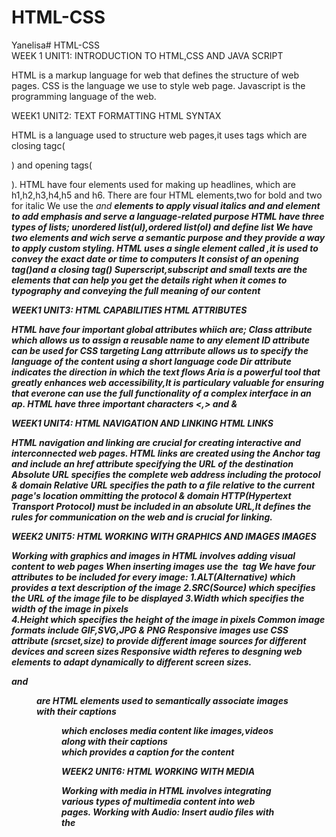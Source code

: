 # HTML-CSS
Yanelisa# HTML-CSS   
WEEK 1
UNIT1: INTRODUCTION TO HTML,CSS AND JAVA SCRIPT

HTML is a markup language for web that defines the structure of web pages.
CSS is the language we use to style web page.
Javascript is  the programming language of the web.

WEEK1 
UNIT2: TEXT FORMATTING
HTML SYNTAX


HTML is a language used to structure web pages,it uses tags which are closing tagc(<p>) and opening tags(</p>).
HTML have four elements used for making up headlines, which are h1,h2,h3,h4,h5 and h6.
There are four HTML elements,two for bold and two for italic
We use the <i> and <b> elements to apply visual italics and <em> and <strong> element to add emphasis and serve a language-related purpose
HTML have three types of lists; unordered list(ul),ordered list(ol) and define list
We have two elements <cite> and <block quotes> wich serve a semantic purpose and they provide a way to apply custom styling.
HTML uses a single element called  <time>,it is used to convey the exact date or time to computers
It consist of an opening tag(<time>)and a closing tag(</time>)
Superscript,subscript and small texts are the elements that can help you get the details right when it comes to typography and conveying the full meaning of our content

WEEK1 
UNIT3: HTML CAPABILITIES
HTML ATTRIBUTES

HTML have four important global attributes whiich are;
Class attribute which allows us to assign a reusable name to any element 
ID attribute can be used for CSS targeting
Lang attrribute allows us to specify the language of the content using a short language code
Dir attribute indicates the direction in which the text flows
Aria is a powerful tool that greatly enhances web accessibility,It is particulary valuable for ensuring that everone can use the full functionality of a complex interface in an ap.
HTML have three important characters <,> and &

WEEK1
UNIT4: HTML NAVIGATION AND LINKING
HTML LINKS

HTML navigation and linking are crucial for creating interactive and interconnected web pages.
HTML links are created using the Anchor<a> tag and include an href attribute specifying the URL of the destination
Absolute URL specifies the complete web address including the protocol & domain
Relative URL specifies the path to a file relative to the current page's location ommitting the protocol & domain
HTTP(Hypertext Transport Protocol) must be included in an absolute URL,It defines the rules for communication on the web and is crucial for linking.

WEEK2 
UNIT5: HTML WORKING WITH GRAPHICS AND IMAGES
IMAGES

Working with graphics and images in HTML involves adding visual content to web pages
When inserting images use the <img> tag 
We have four attributes to be included for every image:
1.ALT(Alternative) which provides a text description of the image
2.SRC(Source) which specifies the URL of the image file to be displayed
3.Width which specifies the width of the image in pixels      
4.Height which specifies the height of the image in pixels
Common image formats include GIF,SVG,JPG & PNG
Responsive images use CSS attribute (srcset,size) to provide different image sources for different devices and screen sizes
Responsive width referes to desgning web elements to adapt dynamically to different screen sizes.
<figcaption> and <figure> are HTML elements used to semantically associate images with their captions
<figure> which encloses media content like images,videos along with their captions
<figcaption> which provides a caption for the content

WEEK2
UNIT6: HTML WORKING WITH MEDIA

Working with media in HTML involves integrating various types of multimedia content into web pages.
Working with Audio: Insert audio files with the <audio> tag. Specify audio sources (src attribute) and optional attributes like controls for playback control.
Working with Video: Embed videos using the <video> tag. Provide video sources (src attribute) and optional attributes like controls for playback control.
Working with Captions and Subtitles: Include captions for accessibility using <track> element. Provide alternative text or transcripts for audio content.
Embedding Media via Iframes: Embed external content using <iframe> tag.Specify the source URL with the src attribute. 

WEEK2
UNIT7: HTML CONTENT IDENTIFICATION

Involves uniquely identifying elements in HTML,done using id attribute for individual identification and class attribute for grouping.
HTML supports multiple languages through the lang attribute,helps in indicating the language used in the content for accessibility and search engine optimization.
Generic elements like <div> and <span> are used for structuring content.
They have no inherent meaning and are styled or scripted as needed.         
<div>: Used for creating divisions or sections in a document.
<span>: Used for applying styles to inline elements or grouping inline elements for scripting purposes.

WEEK2
UNIT8: HTML INTERGRATION

Involves using HTML code in different context to create content,structure and functionality.
An HTML page is structured using various HTML tags, each serving a specific purpose. A typical HTML document has a basic structure that includes:
<!DOCTYPE html>: Declares the document type and version of HTML.
<html>: The root element of an HTML page.
<head>: Contains meta-information about the document, like its title and links to scripts and stylesheets.
<body>: Contains the content of the document, such as text, images, links, and other media.
The head of an HTML document (<head> tag) includes elements that are not directly visible to users but are crucial for the document's metadata, linking resources, and other configurations:
<title>: Specifies the title of the document, which appears in the browser's title bar or tab.
<meta>: Provides metadata about the HTML document, such as character set, author, and viewport settings.
<link>: Used to link external resources like CSS files to style the HTML document.
<script>: Used to include JavaScript files or code which can manipulate the HTML document's content or behavior.
<style>: Contains internal CSS styles for the document.
Content structuring involves organizing elements within a webpage to create a logical hierarchy and layout.It includes using semantic elements like:
Main:The main element is used once per webpage and tells the browser where the main content is located.
Header: Head is where the file's metadata lives and is not displayed to users. Header is used for site headers, article headers, and headers within the content. A header is usually found at the top of most web pages and may include a logo, site name, and navigation.
Footer:The footer signifies that there are extra things to convey, regardless of its position on the page.
Article:Some articles begin with metadata like hashtags or share buttons, which are suitable for a footer element. The article element wraps around any type of content unit, whether it is a long written article, a short snippet, a teaser card, a tweet, or even an app element. It represents a standalone unit of content.
Section:The section element is used to mark sections of content. For example, in a long essay with subheadings, each segment can be wrapped in a section element. It is also useful for dividing different topic zones on a website. Each section typically starts with its own headline.
Aside:the aside element is for content that is off to the side, like sidebar information or additional details that accompany an article but are not part of its main flow. Advertisements can also be marked as an aside. Although the position on the page does not matter, the semantic meaning of these elements is crucial. The visual layout often conveys meaning, and these HTML elements help transfer that meaning from the design to the content.

WEEK3
UNIT9:WORKING WITH FORMS AND INTERACTIVE ELEMENTS

HTML Form Tag: Use the <form> tag to define a form on your webpage.
Form Controls: These are elements used within a form to collect user input.
Text input: <input type="text">
Password input: <input type="password">
Checkbox: <input type="checkbox">
Radio buttons: <input type="radio">
Select dropdown: <select><option>...</option></select>
Textarea: <textarea></textarea>
Form Submission:Specify the action attribute of the form tag to determine where the form is sent.
Form Submssion Handling:Use JavaScript to handle form submission asynchronously (preventDefault() method),Validate form data before submission and display error messages if validation fails.
AJAX Form Submission:Submit forms asynchronously using AJAX and Update parts of the page dynamically without reloading the entire page.
Form Reset:Allow users to reset form fields to their default values and Use the <input type="reset"> button or JavaScript to reset form fields.
Autofill and Autofocus:Use the autofocus attribute to automatically focus on a form element when the page loads and Use the autocomplete attribute to control autofill behavior.
File Upload:Allow users to upload files using the <input type="file"> element and Handle file uploads on the server-side.
Hidden Fields:Use <input type="hidden"> to store data in the form that is not visible to the user and Useful for passing additional data along with form submissions.
Date and Time Picker:Use HTML5 date and time input types (<input type="date">, <input type="time">, <input type="datetime-local">) or JavaScript libraries for date and time selection.
Form Accessibility:Ensure forms are accessible to users with disabilities by providing proper labels, ARIA attributes, and keyboard navigation.

WEEK3
UNIT10: ORGANIZING TABULAR INFORMATION IN HTML

Organizing tabular information in HTML involves using the <table>, <tr>, <th>, and <td> tags.
table>: Defines the table.
<tr>: Defines a row within the table.
<th>: Defines a header cell (typically bold and centered).
<td>: Defines a data cell.
Define Headers:Use <th> within <tr> to define column headers.
Add Data:Use <td> within <tr> to add data cells.
Multiple Rows:Add more <tr> for additional rows.
Styling:Apply CSS to style the table, rows, headers, and cells as needed.

WEEK3
UNIT1: INTRODUCTION TO CSS

CSS(Cascading Style Sheet) is a stylesheet language used to describe the presentation of a document in HTML.
CSS describes how elements should be rendered on screen, on paper, in speech, or on other media.
CSS has two parts:
1.The selector:Indicates the HTML element you want to style.
2.The declaration block:Contains one or more declarations separated by semicolons. 
In CSS, each style declaration consists of two parts:
1.A property: The aspect of the element you want to change (e.g., color, width, height).
2.A value: Assigned to properties to specify how to style the elements.

UNIT2: ADDING CSS SELECTORS

Comments are used in CSS to explain your code and can help you and others understand the intention behind your CSS rules.
Element selectors allow you to apply styles to HTML elements directly. When you use an element selector, all elements of that type in the document will be styled according to the CSS rule defined.
Class selectors target HTML elements that have a specific class attribute followed by the class name.They are defined using a period ('.') followed by the class name.
When multiple selectors share the same style declarations, they can be grouped together to reduce code redundancy. To group selectors, separate each selector with a comma.
Descendent selectors target elements that are nested within other elements, allowing you to style specific elements within a particular context.

UNIT3: CSS IMAGES AND COLORS

Identify a Color Scheme
A color scheme is a selection of colors used in design for a range of media. For web design, it's essential to choose colors that complement each other and align with the message and emotion the website intends to convey.Users can also explore other combinations like monochromatic (where two similar colors are chosen) and analogous (involves various shades of greens and blues, or triadic, which creates a pattern on the color wheel using an equilateral triangle). There is also the option of tetradic, which generates a square's worth of colors. 
Formatting Color in CSS
In CSS, colors can be specified in various ways:
Keyword: like red, blue, etc.
HEX code: a # followed by a 6-digit hexadecimal code, e.g., #FF5733.
RGB: an rgb function with three values for red, green, and blue, e.g., rgb(255, 87, 51).
RGBA: similar to RGB but with an alpha (transparency) value, e.g., rgba(255, 87, 51, 0.5).
HSL: a hsl function with values for hue, saturation, and lightness, e.g., hsl(11, 100%, 60%).
HSLA: similar to HSL but with an alpha value for transparency, e.g., hsla(11, 100%, 60%, 0.5).
Background and Text Color in CSS
To set the background color of an element, you can use the background-color property. To set the text color, use the color property. 
Understanding Images in CSS
In CSS, images can be used as backgrounds or directly inserted via the HTML <img> tag. CSS provides a wide range of properties to control how these images are displayed and interact with other elements, such as background-image, background-size, background-repeat, and object-fit.
Working with Background Images in CSS
To set a background image for an element, you use the background-image property. You can control the size of the image with background-size and whether the image repeats with background-repeat.

UNIT4: CSS BOXES

In general, people who are not designers usually categorize fonts into two types: 
Serif and Sans serif.
Serif fonts have small lines at the ends of the letters called serifs. In the past, serif fonts were used for printed materials with long text blocks. When letters were manually set on a printing press, they were never perfectly aligned. The serifs helped connect the letters, making the text easier to read. 
Sans serif fonts do not have serifs and have a more modern appearance. With computer typesetting, sans serif fonts are mainly used on the web for extended text because they look clean and are easy to read.]
Applying Type Formatting with CSS- This CSS rule will apply to all <p> (paragraph) elements in your HTML, setting the text to a bold, italic Arial font, size 16 pixels, and center-aligned.
Understanding and Applying Size in CSS
Size in CSS can refer to dimensions of elements (width and height), text size (font-size), or the size of other properties like border thickness. CSS allows sizes to be specified in various units, including pixels (px), ems (em), rems (rem), percentages (%), and viewport units (vw/vh).
For text, em is relative to the font size of the element, rem is relative to the font size of the root element (<html>), and pixels are a fixed size. Viewport units are based on the size of the browser window, where vw is a percentage of the viewport’s width, and vh is a percentage of the viewport’s height.
Understanding the Box Model in CSS 
The CSS box model is a fundamental concept that describes the layout of HTML elements. Each element is represented as a rectangular box, consisting of:
Content: The actual content of the box, where text and images appear.
Padding: The space between the content and the border.
Border: Surrounds the padding (if any) and content.
Margin: The outermost layer, representing the space between the element's border and its surrounding elements.
Working with Border, Padding, and Margin in CSS
To manipulate the appearance of the box model components, you use the border, padding, and margin properties. Each of these properties can target specific sides of an element (top, right, bottom, left) or all sides at once.This  CSS rule defines a class named .box that will apply a 200 pixels width, 20 pixels padding on all sides, a 10 pixels margin on all sides, and a 5 pixels solid black border around an HTML element.

UNIT5: ADVANCED CSS PROPERTIES AND CONCEPTS

Styling Links with CSS
Links in HTML are defined with the <a> tag and can be styled with CSS to improve their appearance and make them more engaging for users. There are four pseudo-classes that are commonly used to style links:
Link - applies styles to links that have not yet been visited.
Visited - applies styles to links that the user has visited.
Hover - applies styles when the mouse hovers over the link.
Active - applies styles at the moment the link is clicked.
Inheritance in CSS is a mechanism where some CSS properties, like font-size and color, are passed from parent elements to their children. This means that if you set a property on a parent element, the child elements will inherit that property unless they have the same property set to a different value.Not all CSS properties are inherited by default, but you can force inheritance using the inherit value.
Debugging CSS with Borders and Background Colors
A common technique for debugging layout issues in CSS is to use border and background color styles to make the dimensions and positioning of elements visible. By applying a high-contrast border or background color, you can visually identify where elements are located on the page, how much space they occupy, and how they interact with each other.

WEEK
MODULE1: INTRODUCTION TO SQL

SQL which stands for Structured Query Language, is a standard programming language specifically designed for managing and manipulating relational databases. 
Requesting Data from a Database
SELECT Statement is used to retrieve data from a database. It allows you to specify which columns you want to retrieve data from. For example SELECT First_Name,Last_Name FROM Employees.
WHERE Statement is used  to filter records based on specified conditions. It allows you to retrieve only the rows that meet specific criteria. For Example SELECT * FROM customers WHERE city = 'New York'.
Statement Criteria uses the AND logical operator For Example "SELECT first_name, last_name FROM people WHERE state_code=CA AND shirt_or_hat=shirt." You can string multiple conditions with AND or even use OR to get results that meet one of two conditions. Just remember those parentheses they are your guiding light in complex queries.
Statement Responses Use the LIKE operator which allows us to look for values that match part of a field,Instead of a long OR statement, try 'state_code LIKE 'C%'.You can fine-tune your search with percent signs at different ends.If you want a specific number of results, throw in LIMIT. It helps when dealing with large databases.
The ORDER BY clause is used to sort the result set returned by a SELECT statement. It allows you to specify one or more columns by which to sort the rows, as well as the direction (ascending or descending) of the sorting.For Example SELECT * FROM products ORDER BY price DESC.
Finding More Data It is not just about matching records.Functions like LENGTH give us insights into field sizes. DISTINCT helps find unique values, and COUNT tallies records matching specific criteria.

MODULE1: Data Types And Arithmetic Operators



















  






